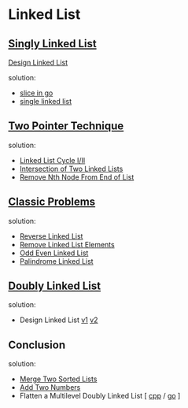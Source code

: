 # Linked List

## [Singly Linked List](https://leetcode.com/explore/learn/card/linked-list/209/singly-linked-list/1287/)

[Design Linked List](https://leetcode.com/explore/learn/card/linked-list/209/singly-linked-list/1290/)

solution:

* [slice in go](dll/ll1/ll1.go)
* [single linked list](dll/ll2/ll2.go)

## [Two Pointer Technique](https://leetcode.com/explore/learn/card/linked-list/214/two-pointer-technique/1211/)

solution:

* [Linked List Cycle I/II](tpt/cycle.go)
* [Intersection of Two Linked Lists](tpt/intersect.go)
* [Remove Nth Node From End of List](tpt/remove.go)

## [Classic Problems](https://leetcode.com/explore/learn/card/linked-list/219/classic-problems/1204/)

solution:

* [Reverse Linked List](cp/reverse.go)
* [Remove Linked List Elements](cp/remove.go)
* [Odd Even Linked List](cp/oddeven.go)
* [Palindrome Linked List](cp/palindrome.go)

## [Doubly Linked List](https://leetcode.com/explore/learn/card/linked-list/210/doubly-linked-list/1291/)

solution:

* Design Linked List [v1](dll/ll3/ll3.go) [v2](dll/ll4/ll4.go)

## Conclusion

solution:

* [Merge Two Sorted Lists](cp/merge.go)
* [Add Two Numbers](cp/add.go)
* Flatten a Multilevel Doubly Linked List [ [cpp](cp/flatten/flatten.cc) / [go](cp/flatten.go) ]
